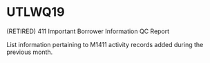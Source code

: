 # UTLWQ19
(RETIRED) 411 Important Borrower Information QC Report

List information pertaining to M1411 activity records added during the previous month.
